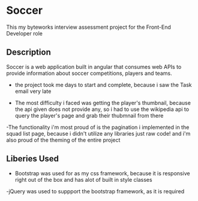 # Soccer

This my byteworks interview assessment project for the Front-End Developer role

## Description

Soccer is a web application built in angular that consumes web APIs to provide information about soccer competitions, players and teams.
- the project took me days to start and complete, because i saw the Task email very late

- The most difficulty i faced was getting the player's thumbnail, because the api given does not provide any, so i had to use the wikipedia api to query the player's page and grab their thubmnail from there

-The functionality i'm most proud of is the pagination i implemented in the squad list page, because i didn't utilize any libraries just raw code! and i'm also proud of the theming of the entire project 

## Liberies Used

- Bootstrap was used for as my css framework, because it is responsive right out of the box and has alot of built in style classes

-jQuery was used to suppport the bootstrap framework, as it is required
